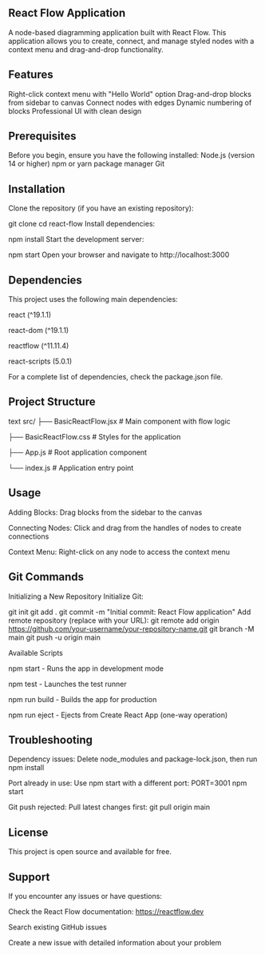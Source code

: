 ## React Flow Application

A  node-based diagramming application built with React Flow. This application allows you to create, connect, and manage styled nodes with a context menu and drag-and-drop functionality.

## Features

 Right-click context menu with "Hello World" option
 Drag-and-drop blocks from sidebar to canvas
 Connect nodes with edges
 Dynamic numbering of blocks
 Professional UI with clean design

## Prerequisites

Before you begin, ensure you have the following installed:
Node.js (version 14 or higher)
npm or yarn package manager
Git

## Installation
Clone the repository (if you have an existing repository):

git clone <your-repository-url>
cd react-flow
Install dependencies:

npm install
Start the development server:

npm start
Open your browser and navigate to http://localhost:3000

## Dependencies
This project uses the following main dependencies:

react (^19.1.1)

react-dom (^19.1.1)

reactflow (^11.11.4)

react-scripts (5.0.1)

For a complete list of dependencies, check the package.json file.

## Project Structure
text
src/
├── BasicReactFlow.jsx    # Main component with flow logic

├── BasicReactFlow.css    # Styles for the application

├── App.js               # Root application component

└── index.js             # Application entry point

## Usage
Adding Blocks: Drag blocks from the sidebar to the canvas

Connecting Nodes: Click and drag from the handles of nodes to create connections

Context Menu: Right-click on any node to access the context menu


## Git Commands
Initializing a New Repository
Initialize Git:

git init
git add .
git commit -m "Initial commit: React Flow application"
Add remote repository (replace with your URL):
git remote add origin https://github.com/your-username/your-repository-name.git
git branch -M main
git push -u origin main


Available Scripts

npm start - Runs the app in development mode

npm test - Launches the test runner

npm run build - Builds the app for production

npm run eject - Ejects from Create React App (one-way operation)

## Troubleshooting
Dependency issues: Delete node_modules and package-lock.json, then run npm install

Port already in use: Use npm start with a different port: PORT=3001 npm start

Git push rejected: Pull latest changes first: git pull origin main

## License
This project is open source and available for free.

## Support
If you encounter any issues or have questions:

Check the React Flow documentation: https://reactflow.dev

Search existing GitHub issues

Create a new issue with detailed information about your problem
